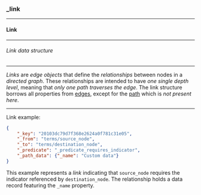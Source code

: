 ### _link



------
#### Link



------
###### Link data structure



------
*Links* are *edge objects* that define the *relationships* between nodes in a *directed graph*. These relationships are intended to have *one single depth level*, meaning that *only one path traverses the edge*. The link structure borrows all properties from [edges](_edge.md), except for the [path](_path.md) which is *not present here*.



------
Link example:

```json
{
	"_key": "20103dc79d7f368e2624a0f781c31e05",
	"_from": "terms/source_node",
	"_to": "terms/destination_node",
	"_predicate": "_predicate_requires_indicator",
	"_path_data": {"_name": "Custom data"}
}
```

This example represents a *link* indicating that `source_node` requires the indicator referenced by `destination_node`. The relationship holds a data record featuring the `_name` property.
